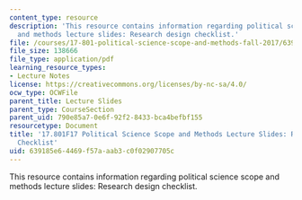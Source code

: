 ```yaml
---
content_type: resource
description: 'This resource contains information regarding political science scope
  and methods lecture slides: Research design checklist.'
file: /courses/17-801-political-science-scope-and-methods-fall-2017/639185e64469f57aaab3c0f02907705c_MIT17_801F17_Week5_2.pdf
file_size: 138666
file_type: application/pdf
learning_resource_types:
- Lecture Notes
license: https://creativecommons.org/licenses/by-nc-sa/4.0/
ocw_type: OCWFile
parent_title: Lecture Slides
parent_type: CourseSection
parent_uid: 790e85a7-0e6f-92f2-8433-bca4befbf155
resourcetype: Document
title: '17.801F17 Political Science Scope and Methods Lecture Slides: Research Design
  Checklist'
uid: 639185e6-4469-f57a-aab3-c0f02907705c
---
```

This resource contains information regarding political science scope and methods lecture slides: Research design checklist.